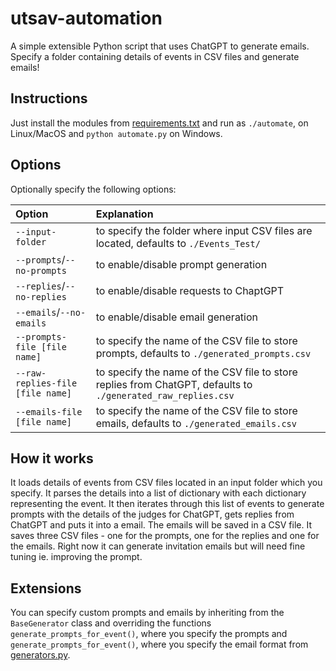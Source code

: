 # utsav-automation
A simple extensible Python script that uses ChatGPT to generate emails. Specify a folder containing details of events in CSV files and generate emails!

## Instructions
Just install the modules from [requirements.txt](./requirements.txt) and run as `./automate`, on Linux/MacOS and `python automate.py` on Windows.

## Options
Optionally specify the following options:

| Option                           | Explanation                                                                                                  |
| :------------------------------- | :----------------------------------------------------------------------------------------------------------- |
| `--input-folder`                 | to specify the folder where input CSV files are located, defaults to `./Events_Test/`                        |
| `--prompts`/`--no-prompts`       | to enable/disable prompt generation                                                                          |
| `--replies`/`--no-replies`       | to enable/disable requests to ChaptGPT                                                                       |
| `--emails`/`--no-emails`         | to enable/disable email generation                                                                           |
| `--prompts-file [file name]`     | to specify the name of the CSV file to store prompts, defaults to `./generated_prompts.csv`                  |
| `--raw-replies-file [file name]` | to specify the name of the CSV file to store replies from ChatGPT, defaults to `./generated_raw_replies.csv` |
| `--emails-file [file name]`      | to specify the name of the CSV file to store emails, defaults to `./generated_emails.csv`                    |

## How it works
It loads details of events from CSV files located in an input folder which you specify. It parses the details into a list of dictionary with each dictionary representing the event. It then iterates through this list of events to generate prompts with the details of the judges for ChatGPT, gets replies from ChatGPT and puts it into a email. The emails will be saved in a CSV file. It saves three CSV files - one for the prompts, one for the replies and one for the emails. Right now it can generate invitation emails but will need fine tuning ie. improving the prompt. 

## Extensions
You can specify custom prompts and emails by inheriting from the `BaseGenerator` class and overriding the functions `generate_prompts_for_event()`, where you specify the prompts and `generate_prompts_for_event()`, where you specify the email format from [generators.py](./generators.py).

